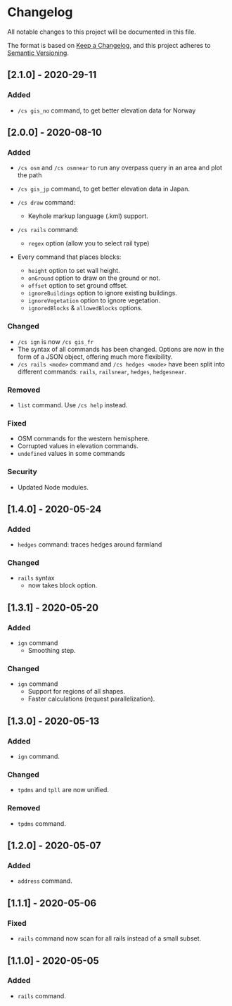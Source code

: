 # Changelog
All notable changes to this project will be documented in this file.

The format is based on [Keep a Changelog](https://keepachangelog.com/en/1.0.0/),
and this project adheres to [Semantic Versioning](https://semver.org/spec/v2.0.0.html).

<!-- ## [Unreleased]

### Added
### Changed
### Deprecated
### Removed
### Fixed
### Security -->

## [2.1.0] - 2020-29-11

### Added

- `/cs gis_no` command, to get better elevation data for Norway

## [2.0.0] - 2020-08-10

### Added

- `/cs osm` and `/cs osmnear` to run any overpass query in an area and plot the path
- `/cs gis_jp` command, to get better elevation data in Japan.

- `/cs draw` command:
  - Keyhole markup language (.kml) support.
- `/cs rails` command:
  - `regex` option (allow you to select rail type)

- Every command that places blocks:
  - `height` option to set wall height.
  - `onGround` option to draw on the ground or not.
  - `offset` option to set ground offset.
  - `ignoreBuildings` option to ignore existing buildings.
  - `ignoreVegetation` option to ignore vegetation.
  - `ignoredBlocks` & `allowedBlocks` options.

### Changed

- `/cs ign` is now `/cs gis_fr`
- The syntax of all commands has been changed. Options are now in the form of a JSON object, offering much more flexibility.
- `/cs rails <mode>` command and `/cs hedges <mode>` have been split into different commands: `rails`, `railsnear`, `hedges`, `hedgesnear`.

### Removed

- `list` command. Use `/cs help` instead.

### Fixed

- OSM commands for the western hemisphere.
- Corrupted values in elevation commands.
- `undefined` values in some commands

### Security 

- Updated Node modules.

## [1.4.0] - 2020-05-24

### Added

- `hedges` command: traces hedges around farmland

### Changed

- `rails` syntax
  - now takes block option.

## [1.3.1] - 2020-05-20

### Added

- `ign` command
  - Smoothing step.

### Changed

- `ign` command
  - Support for regions of all shapes.
  - Faster calculations (request parallelization).


## [1.3.0] - 2020-05-13

### Added

- `ign` command.

### Changed

- `tpdms` and `tpll` are now unified.

### Removed

- `tpdms` command.


## [1.2.0] - 2020-05-07

### Added

- `address` command.
  

## [1.1.1] - 2020-05-06

### Fixed

- `rails` command now scan for all rails instead of a small subset.


## [1.1.0] - 2020-05-05

### Added

- `rails` command.
